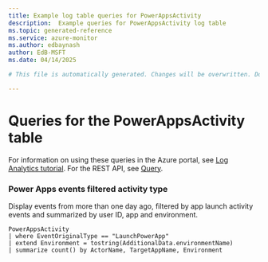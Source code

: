 ```yaml
---
title: Example log table queries for PowerAppsActivity
description:  Example queries for PowerAppsActivity log table
ms.topic: generated-reference
ms.service: azure-monitor
ms.author: edbaynash
author: EdB-MSFT
ms.date: 04/14/2025

# This file is automatically generated. Changes will be overwritten. Do not change this file directly. 

---
```


# Queries for the PowerAppsActivity table

For information on using these queries in the Azure portal, see [Log Analytics tutorial](/azure/azure-monitor/logs/log-analytics-tutorial). For the REST API, see [Query](/rest/api/loganalytics/query).


### Power Apps events filtered activity type  


Display events from more than one day ago, filtered by app launch activity events and summarized by user ID, app and environment.  

```query
PowerAppsActivity
| where EventOriginalType == "LaunchPowerApp"
| extend Environment = tostring(AdditionalData.environmentName)
| summarize count() by ActorName, TargetAppName, Environment
```

